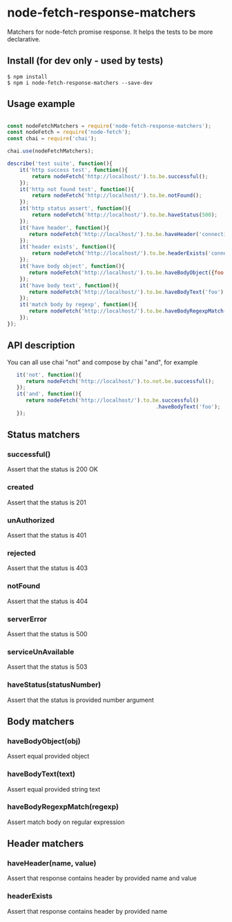 # node-fetch-response-matchers
Matchers for node-fetch promise response.
It helps the tests to be more declarative.

## Install (for dev only - used by tests)
```shell
$ npm install
$ npm i node-fetch-response-matchers --save-dev
```

## Usage example
```javascript

const nodeFetchMatchers = require('node-fetch-response-matchers');
const nodeFetch = require('node-fetch');
const chai = require('chai');

chai.use(nodeFetchMatchers);

describe('test suite', function(){
    it('http success test', function(){
        return nodeFetch('http://localhost/').to.be.successful();
    });
    it('http not found test', function(){
        return nodeFetch('http://localhost/').to.be.notFound();
    });
    it('http status assert', function(){
        return nodeFetch('http://localhost/').to.be.haveStatus(500);
    });
    it('have header', function(){
       return nodeFetch('http://localhost/').to.be.haveHeader('connection', 'close');
    });
    it('header exists', function(){
        return nodeFetch('http://localhost/').to.be.headerExists('connection');
    });
    it('have body object', function(){
       return nodeFetch('http://localhost/').to.be.haveBodyObject({foo: 'bar'});
    });
    it('have body text', function(){
       return nodeFetch('http://localhost/').to.be.haveBodyText('foo');
    });
    it('match body by regexp', function(){
       return nodeFetch('http://localhost/').to.be.haveBodyRegexpMatch(/foo/gi);
    });
});
```

## API description
You can all use chai "not" and compose by chai "and", for example

```javascript
   it('not', function(){
      return nodeFetch('http://localhost/').to.not.be.successful();
   });
   it('and', function(){
      return nodeFetch('http://localhost/').to.be.successful()
                                                .haveBodyText('foo');
   });
```


## Status matchers
### successful()
Assert that the status is 200 OK

### created
Assert that the status is 201

### unAuthorized
Assert that the status is 401

### rejected
Assert that the status is 403

### notFound
Assert that the status is 404

### serverError
Assert that the status is 500

### serviceUnAvailable
Assert that the status is 503

### haveStatus(statusNumber)
Assert that the status is provided number argument

## Body matchers
### haveBodyObject(obj)
Assert equal provided object

### haveBodyText(text)
Assert equal provided string text

### haveBodyRegexpMatch(regexp)
Assert match body on regular expression

## Header matchers
### haveHeader(name, value)
Assert that response contains header by provided name and value

### headerExists
Assert that response contains header by provided name
